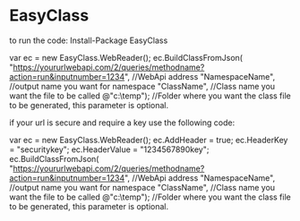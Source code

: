 # EasyClass
to run the code:
Install-Package EasyClass

 var ec = new EasyClass.WebReader();
 ec.BuildClassFromJson(
                "https://yoururlwebapi.com/2/queries/methodname?action=run&inputnumber=1234",   //WebApi address
                "NamespaceName",   //output name you want for namespace
		"ClassName",   //Class name you want the file to be called
		@"c:\temp");   //Folder where you want the class file to be generated, this parameter is optional.


if your url is secure and require a key use the following code:

 var ec = new EasyClass.WebReader();
ec.AddHeader = true;
            ec.HeaderKey = "securitykey";
            ec.HeaderValue = "1234567890key";
 ec.BuildClassFromJson(
                "https://yoururlwebapi.com/2/queries/methodname?action=run&inputnumber=1234",   //WebApi address
                "NamespaceName",   //output name you want for namespace
		"ClassName",   //Class name you want the file to be called
		@"c:\temp");   //Folder where you want the class file to be generated, this parameter is optional.

